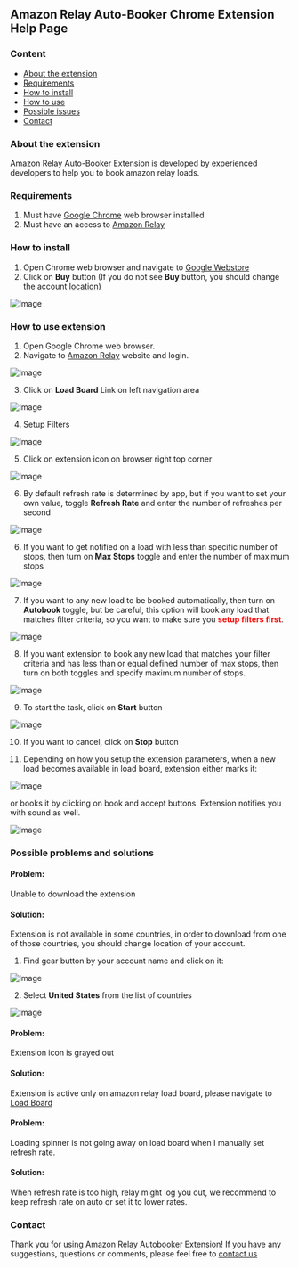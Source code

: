 ## Amazon Relay Auto-Booker Chrome Extension Help Page 

### Content
- [About the extension](\#about-the-extension)
- [Requirements](\#requirements)
- [How to install](\#how-to-install)
- [How to use](\#requirements)
- [Possible issues](\#possible-problems-and-solutions)
- [Contact](\#contact)

### About the extension

Amazon Relay Auto-Booker Extension is developed by experienced developers to help you to book amazon relay loads.

### Requirements

1. Must have [Google Chrome](https://www.google.com/chrome/) web browser installed
2. Must have an access to [Amazon Relay](https://www.relay.amazon.com)

### How to install
1. Open Chrome web browser and navigate to [Google Webstore](https://chrome.google.com/webstore/detail/amazon-relay-auto-refresh/gooaddljkpdcjbdigogmajlcgifjjhgp)
2. Click on **Buy** button (If you do not see **Buy** button, you should change the account [location](\#possible-problems-and-solutions))

![Image](./screenshots/extension_webstore.png)

### How to use extension
1. Open Google Chrome web browser.
2. Navigate to [Amazon Relay](https://www.relay.amazon.com) website and login.

![Image](./screenshots/dashboard.png)

3. Click on **Load Board** Link on left navigation area

![Image](./screenshots/loadboard.png)

4. Setup Filters

![Image](./screenshots/filters.png)

5. Click on extension icon on browser right top corner

![Image](./screenshots/extension_clear.png)

6. By default refresh rate is determined by app, but if you want to set your own value, toggle **Refresh Rate** and enter the number of refreshes per second

![Image](./screenshots/extension_refresh_rate.png)

6. If you want to get notified on a load with less than specific number of stops, then turn on **Max Stops** toggle and enter the number of maximum stops

![Image](./screenshots/extension_max_stops.png)

7. If you want to any new load to be booked automatically, then turn on **Autobook** toggle, but be careful, this option will book any load that matches filter criteria, so you want to make sure you <b style="color: red">setup filters first</b>.

![Image](./screenshots/extension_autobook_only.png)

8. If you want extension to book any new load that matches your filter criteria and has less than or equal defined number of max stops, then turn on both toggles and specify maximum number of stops.

![Image](./screenshots/extension_both.png)

9. To start the task, click on **Start** button

![Image](./screenshots/extension_started.png)

10. If you want to cancel, click on **Stop** button

11. Depending on how you setup the extension parameters, when a new load becomes available in load board, extension either marks it:

![Image](./screenshots/marked_load.png)

or books it by clicking on book and accept buttons. Extension notifies you with sound as well.

![Image](./screenshots/booked_trip.png)

### Possible problems and solutions
#### Problem:
Unable to download the extension
#### Solution:
Extension is not available in some countries, in order to download from one of those countries, you should change location of your account.

1. Find gear button by your account name and click on it:

![Image](./screenshots/webstore_gear.png)

2. Select **United States** from the list of countries

![Image](./screenshots/webstore_countries.png)
#### Problem:
Extension icon is grayed out
#### Solution:
Extension is active only on amazon relay load board, please navigate to [Load Board](https://relay.amazon.com/tours/loadboard?)

#### Problem:
Loading spinner is not going away on load board when I manually set refresh rate.
#### Solution:
When refresh rate is too high, relay might log you out, we recommend to keep refresh rate on auto or set it to lower rates.


### Contact
Thank you for using Amazon Relay Autobooker Extension!
If you have any suggestions, questions or comments, please feel free to [contact us](mailto:castusoft@gmail.com)
